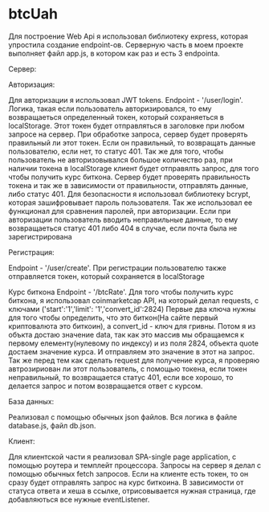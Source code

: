 # btcUah

Для построение Web Api я использовал библиотеку express, которая упростила создание endpoint-ов.
Серверную часть в моем проекте выполняет файл app.js, в котором как раз и есть 3 endpointa.

Сервер:

 Авторизация:

 Для авторизации я использовал JWT tokens. Endpoint - '/user/login'. Логика, такая если пользователь авторизировался, то ему возвращаеться
 определенный токен, который сохраняеться в localStorage. Этот токен будет отправляться в заголовке при любом запросе на сервер.
 При обработке запроса, сервер будет проверять правильный ли этот токен. Если он правильный, то возвращать данные 
 пользователю, если нет, то статус 401. Так же для того, чтобы пользователь не авторизовывался большое количество раз, при
 наличии токена в localStorage клиент будет отправялть запрос, для того чтобы получить курс биткона. Сервер будет проверять
 правильность токена и так же в зависимости от правильности, отправлять данные, либо статус 401.
 Для безопасности я использовал библиотеку bcrypt, которая зашифровывает пароль пользователя. Так же использовал ее функционал для сравнения паролей, при авторизации.
 Если при авторизации пользователь вводить неправильные данные, то ему возвращаеться статус 401 либо 404 в случае, если почта была не зарегистрирована

 Регистрация:

  Endpoint - '/user/create'.
  При регистрации пользователю также отправляется токен, который сохраняется в localStorage

  Курс биткона
  Endpoint - '/btcRate'.
  Для того чтобы получить курс биткона, я использовал coinmarketcap API, на который делал requests, с ключами ('start':'1','limit': '1','convert_id':2824)
  Первые два ключа нужны для того чтобы определить, что это биткон(На сайте первый криптовалюта это биткоин), а convert_id - ключ для гривны.
  Потом я из объкта достаю значение data, так как это масcив мы обращаемся к первому елементу(нулевому по индексу) и из поля 2824, объекта quote достаем значение                   курса.
  И отправляем это значение в этот на запрос. Так же перед тем как сделать request для получение курса, я проверяю автрозириован ли этот пользователь, с помощью                   токена, если токен неправильный, то возвращается статус 401, если все хорошо, то делается запрос и потом возвращается ответ с курсом.

  База данных:

  Реализовал с помощью обычных json файлов. Вся логика в файле database.js, файл db.json.

Клиент:

  Для клиентской части я реализовал SPA-single page application, с помощью роутера и темплейт процессора. Запросы на сервер я делал с помощью обычных fetch запросов.
  Если на клиенте есть токен, то он сразу будет отправлять запрос на курс биткоина. В зависимости от статуса ответа и хеша в ссылке, отрисовывается нужная страница,               где добавляються все нужные eventListener.


            
